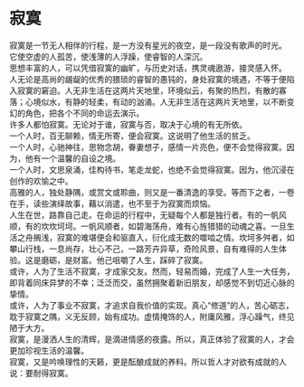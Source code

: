 # 寂寞

寂寞是一节无人相伴的行程，是一方没有星光的夜空，是一段没有歌声的时光。  
它使空虚的人孤苦，使浅薄的人浮躁，使睿智的人深沉。  
思想丰富的人，可以凭借寂寞的幽旷，与历史对话，携灵魂遨游，接灵感入怀。  
人无论是高尚的龌龊的优秀的猥琐的睿智的愚钝的，身处寂寞的境遇，不等于便陷入寂寞的窘迫。人无非生活在这两片天地里，环境似云，有聚的热烈，有散的寡落；心境似水，有静的轻柔，有动的汹涌。人无非生活在这两片天地里，以不断变幻的角色，把各个不同的命运去演示。  
许多人都怕寂寞。无论对于谁，寂寞与否，取决于心境的有无所依。  
一个人时，百无聊赖，情无所寄，便会寂寞。这说明了他生活的贫乏。  
一个人时，心驰神往，思物念胡，眷妻想子，感情一片亮色，便不会觉得寂寞。因为，他有一个温馨的自设之境。  
一个人时，文思泉涌，佳构待书，笔走龙蛇，也绝不会觉得寂寞。因为，他沉浸在创作的欢愉之中。  
高雅的人，独处静隅，或赏文或聆曲，则又是一番清逸的享受。等而下之者，一卷在手，读些演绎故事，藉以消遣，也不至于为寂寞而烦恼。  
人生在世，路靠自己走。在命运的行程中，无疑每个人都是独行者。有的一帆风顺，有的坎坎坷坷。一帆风顺者，如碧海荡舟，难有心旌猎猎的动魂之喜。一旦生活之舟搁浅，寂寞的难堪便会和驱直入，衍化成无数的噬啮之情。坎坷多舛者，如攀山行栈，一息尚存，壮心不己，一路芳卉异草，奇险风景，自有难得的人生体验。这是磨砺，是财富。他己咀嚼了人生，踩碎了寂寞。  
或许，人为了生活不寂寞，才成家交友。然而，轻易而婚，完成了人生一大任务，即背着同床异梦的不幸；泛泛而交，虽然拥聚着新旧朋友，却感觉不到切近心脉的挚情。  
或许，人为了事业不寂寞，才追求自我价值的实现。真心“修道”的人，苦心砺志，耽于寂寞之隅，义无反顾，始有成功。虚情掩饰的人，附庸风雅，浮心躁气，终见陋于大方。  
寂寞，是漫洒人生的清辉，是滴进情感的夜露。所以，真正体验了寂寞的人，才会更加珍视生活的温馨。  
寂寞，又是吟唤理性的天籁，更是酝酿成就的养料。所以哲人才对欲有成就的人说：要耐得寂寞。
  